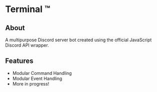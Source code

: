 # Terminal ™

## About
A multipurpose Discord server bot created using the official JavaScript Discord API wrapper.

## Features
* Modular Command Handling 
* Modular Event Handling
* More in progress!
